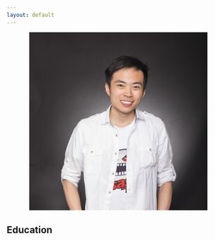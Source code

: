 ```yaml
---
layout: default
---
```



<p align="center">
	<img src="/images/jfan5small.png">
</p>

Education
---------